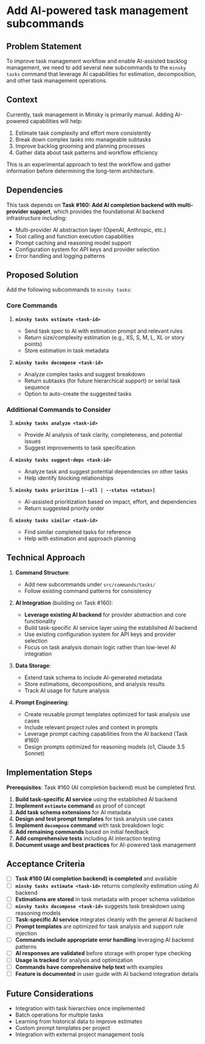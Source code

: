 # Add AI-powered task management subcommands

## Problem Statement

To improve task management workflow and enable AI-assisted backlog management, we need to add several new subcommands to the `minsky tasks` command that leverage AI capabilities for estimation, decomposition, and other task management operations.

## Context

Currently, task management in Minsky is primarily manual. Adding AI-powered capabilities will help:

1. Estimate task complexity and effort more consistently
2. Break down complex tasks into manageable subtasks
3. Improve backlog grooming and planning processes
4. Gather data about task patterns and workflow efficiency

This is an experimental approach to test the workflow and gather information before determining the long-term architecture.

## Dependencies

This task depends on **Task #160: Add AI completion backend with multi-provider support**, which provides the foundational AI backend infrastructure including:

- Multi-provider AI abstraction layer (OpenAI, Anthropic, etc.)
- Tool calling and function execution capabilities
- Prompt caching and reasoning model support
- Configuration system for API keys and provider selection
- Error handling and logging patterns

## Proposed Solution

Add the following subcommands to `minsky tasks`:

### Core Commands

1. **`minsky tasks estimate <task-id>`**

   - Send task spec to AI with estimation prompt and relevant rules
   - Return size/complexity estimation (e.g., XS, S, M, L, XL or story points)
   - Store estimation in task metadata

2. **`minsky tasks decompose <task-id>`**
   - Analyze complex tasks and suggest breakdown
   - Return subtasks (for future hierarchical support) or serial task sequence
   - Option to auto-create the suggested tasks

### Additional Commands to Consider

3. **`minsky tasks analyze <task-id>`**

   - Provide AI analysis of task clarity, completeness, and potential issues
   - Suggest improvements to task specification

4. **`minsky tasks suggest-deps <task-id>`**

   - Analyze task and suggest potential dependencies on other tasks
   - Help identify blocking relationships

5. **`minsky tasks prioritize [--all | --status <status>]`**

   - AI-assisted prioritization based on impact, effort, and dependencies
   - Return suggested priority order

6. **`minsky tasks similar <task-id>`**
   - Find similar completed tasks for reference
   - Help with estimation and approach planning

## Technical Approach

1. **Command Structure**:

   - Add new subcommands under `src/commands/tasks/`
   - Follow existing command patterns for consistency

2. **AI Integration** (building on Task #160):

   - **Leverage existing AI backend** for provider abstraction and core functionality
   - Build task-specific AI service layer using the established AI backend
   - Use existing configuration system for API keys and provider selection
   - Focus on task analysis domain logic rather than low-level AI integration

3. **Data Storage**:

   - Extend task schema to include AI-generated metadata
   - Store estimations, decompositions, and analysis results
   - Track AI usage for future analysis

4. **Prompt Engineering**:
   - Create reusable prompt templates optimized for task analysis use cases
   - Include relevant project rules and context in prompts
   - Leverage prompt caching capabilities from the AI backend (Task #160)
   - Design prompts optimized for reasoning models (o1, Claude 3.5 Sonnet)

## Implementation Steps

**Prerequisites**: Task #160 (AI completion backend) must be completed first.

1. **Build task-specific AI service** using the established AI backend
2. **Implement `estimate` command** as proof of concept
3. **Add task schema extensions** for AI metadata
4. **Design and test prompt templates** for task analysis use cases
5. **Implement `decompose` command** with task breakdown logic
6. **Add remaining commands** based on initial feedback
7. **Add comprehensive tests** including AI interaction testing
8. **Document usage and best practices** for AI-powered task management

## Acceptance Criteria

- [ ] **Task #160 (AI completion backend) is completed** and available
- [ ] **`minsky tasks estimate <task-id>`** returns complexity estimation using AI backend
- [ ] **Estimations are stored** in task metadata with proper schema validation
- [ ] **`minsky tasks decompose <task-id>`** suggests task breakdown using reasoning models
- [ ] **Task-specific AI service** integrates cleanly with the general AI backend
- [ ] **Prompt templates** are optimized for task analysis and support rule injection
- [ ] **Commands include appropriate error handling** leveraging AI backend patterns
- [ ] **AI responses are validated** before storage with proper type checking
- [ ] **Usage is tracked** for analysis and optimization
- [ ] **Commands have comprehensive help text** with examples
- [ ] **Feature is documented** in user guide with AI backend integration details

## Future Considerations

- Integration with task hierarchies once implemented
- Batch operations for multiple tasks
- Learning from historical data to improve estimates
- Custom prompt templates per project
- Integration with external project management tools
